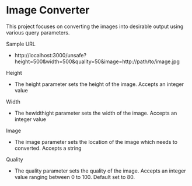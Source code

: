 
# Image Converter

This project focuses on converting the images into desirable output using various query parameters.

Sample URL


- http://localhost:3000/unsafe?height=500&width=500&quality=50&image=http://path/to/image.jpg


Height

- The height parameter sets the height of the image. Accepts an integer value

Width

- The hewidthight parameter sets the width of the image. Accepts an integer value

Image

- The image parameter sets the location of the image which needs to converted. Accepts a string

Quality

- The quality parameter sets the quality of the image. Accepts an integer value ranging between 0 to 100. Default set to 80.
